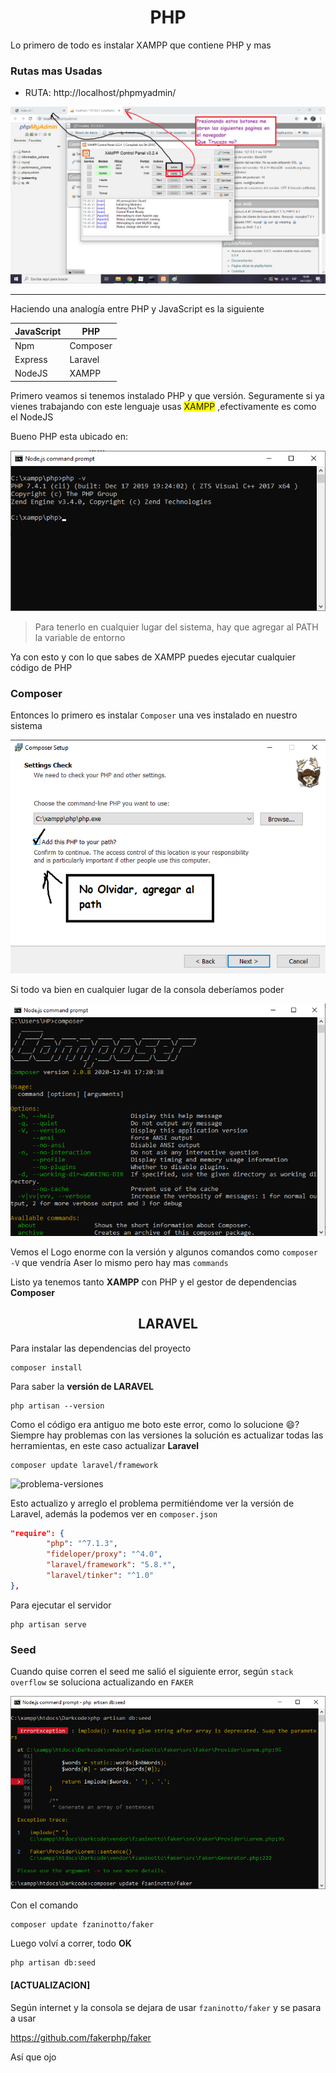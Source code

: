 <h1 align="center">PHP</h1>

Lo primero de todo es instalar XAMPP que contiene PHP y mas

### Rutas mas Usadas

- RUTA: http://localhost/phpmyadmin/

![Apache y MySQL](Apache-MySQL.png)



<hr>

Haciendo una analogía entre PHP y JavaScript es la siguiente

| JavaScript | PHP      |
| ---------- | -------- |
| Npm        | Composer |
| Express    | Laravel  |
| NodeJS     | XAMPP    |

Primero veamos si tenemos instalado PHP y que versión. Seguramente si ya vienes trabajando con este lenguaje usas <span style="background:yellow;">XAMPP</span> ,efectivamente es como el NodeJS

Bueno PHP esta ubicado en:

![ubicacion-php](ubicacion-php.png)

> Para tenerlo en cualquier lugar del sistema, hay que agregar al PATH la variable de entorno

Ya con esto y con lo que sabes de XAMPP puedes ejecutar cualquier código de PHP



### Composer

Entonces lo primero es instalar `Composer` una ves instalado en nuestro sistema

![install-composer](install-composer.png)



Si todo va bien en cualquier lugar de la consola deberíamos poder

![composer-v](composer-v.png)

Vemos el Logo enorme con la versión y algunos comandos como `composer -V` que vendría Aser lo mismo pero hay mas `commands`

Listo ya tenemos tanto **XAMPP** con PHP y el gestor de dependencias **Composer**



<h2 align="center">LARAVEL</h2>

Para instalar las dependencias del proyecto

````
composer install
````

Para saber la **versión de LARAVEL**

````
php artisan --version
````

Como el código era antiguo me boto este error, como lo solucione :smile:? Siempre hay problemas con las versiones la solución es actualizar todas las herramientas, en este caso actualizar **Laravel**

````
composer update laravel/framework
````

![problema-versiones](C:\Users\HP\Desktop\Apuntes\PHP\problema-versiones.png)

Esto actualizo y arreglo el problema permitiéndome ver la versión de Laravel, además la podemos ver en `composer.json` 

````json
"require": {
        "php": "^7.1.3",
        "fideloper/proxy": "^4.0",
        "laravel/framework": "5.8.*",
        "laravel/tinker": "^1.0"
},
````

Para ejecutar el servidor

````
php artisan serve
````



### Seed

Cuando quise corren el seed me salió el siguiente error, según `stack overflow` se soluciona actualizando en `FAKER`

![update-faker](update-faker.png)

Con el comando

````shell
composer update fzaninotto/faker
````

Luego volví a correr, todo **OK**

````
php artisan db:seed
````

#### [ACTUALIZACION]

Según internet y la consola se dejara de usar `fzaninotto/faker` y se pasara a usar 

https://github.com/fakerphp/faker

Así que ojo